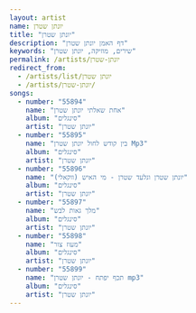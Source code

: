 ```yaml
---
layout: artist
name: יונתן שטרן
title: "יונתן שטרן"
description: "דף האמן יונתן שטרן"
keywords: "שירים, מוזיקה, יונתן שטרן"
permalink: /artists/יונתן-שטרן
redirect_from:
  - /artists/list/יונתן שטרן
  - /artists/יונתן-שטרן/
songs:
  - number: "55894"
    name: "אחת שאלתי יונתן שטרן"
    album: "סינגלים"
    artist: "יונתן שטרן"
  - number: "55895"
    name: "בין קודש לחול יונתן שטרן Mp3"
    album: "סינגלים"
    artist: "יונתן שטרן"
  - number: "55896"
    name: "יונתן שטרן וגלעד שטרן - מי האיש (ווקאלי)"
    album: "סינגלים"
    artist: "יונתן שטרן"
  - number: "55897"
    name: "מלך גאות לבש"
    album: "סינגלים"
    artist: "יונתן שטרן"
  - number: "55898"
    name: "מעוז צור"
    album: "סינגלים"
    artist: "יונתן שטרן"
  - number: "55899"
    name: "תכף יפתח - יונתן שטרן mp3"
    album: "סינגלים"
    artist: "יונתן שטרן"
---
```

